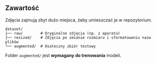 ## Zawartość

Zdjęcia zajmują zbyt dużo miejsca, żeby umieszczać je w repozytorium.

```
dataset/
├── raw/        # Oryginalne zdjęcia (np. z aparatu)
├── resized/    # Zdjęcia po zmianie rozmiaru i sformatowaniu nazw plików
└── augmented/  # Osateczny zbiór testowy
```

Folder `augmented/` jest **wymagany do trenowania** modeli.
